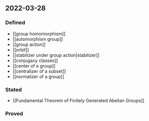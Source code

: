 ## 2022-03-28
### Defined
- [[group homomorphism]]
- [[automorphism group]]
- [[group action]]
- [[orbit]]
- [[stabilizer under group action|stabilizer]]
- [[conjugacy classes]]
- [[center of a group]]
- [[centralizer of a subset]]
- [[normalizer of a group]]
### Stated
- [[Fundamental Theorem of Finitely Generated Abelian Groups]]
### Proved